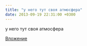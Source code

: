 ```yaml
---
title: "у него тут своя атмосфера"
date: 2013-09-19 22:31:00 +0300
---
```


у него тут своя атмосфера

[Вложение](https://vk.com/video41076938_165869639)
